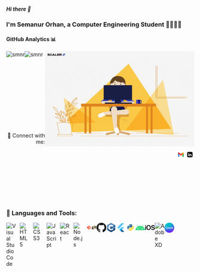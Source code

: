 ##### Hi there 👋
### I'm Semanur Orhan, a Computer Engineering Student 👩🏻‍💻✨


#### GitHub Analytics 📊
  <img align="right" alt="GIF" src="giphy (2).gif" width="400" height="256" />

  <img height="180em" align="left" src="https://github-readme-stats.vercel.app/api/top-langs?username=SemanurOrhan&show_icons=true&locale=en&layout=compact&langs_count=8&theme=transparent" alt="smnr"/>

<img height="180em" align="left" src="https://github-readme-stats.vercel.app/api?username=SemanurOrhan&rank_icon=github&theme=transparent" alt="smnr"/>

<br /><br /><br /><br /><br /><br /><br /><br /><br /><br /><br /><br />

<p align="right" > 📩 Connect with me: </p>

<p align="right">
  
  [<img align="right" alt="linkedin | LinkedIn" width="24px" src="linkedin.webp"/>][linkedin]

  [<img align="right" height="24" width="24" src="gmail.webp" />][gmail]

</p>

[linkedin]:https://www.linkedin.com/in/semanur-orhan-262372259/?originalSubdomain=tr
[gmail]: mailto:semanurorhan24@gmail.com


<br /><br /><br /><br /><br /><br /><br /><br />

### 🔗 Languages and Tools:

[<img align="left" alt="Visual Studio Code" width="26px" src="https://cdn.jsdelivr.net/gh/devicons/devicon/icons/vscode/vscode-original.svg" style="padding-right:10px;" />][vsCode]
[<img align="left" alt="HTML5" width="26px" src="https://cdn.jsdelivr.net/gh/devicons/devicon/icons/html5/html5-original.svg" style="padding-right:10px;" />][w3]
[<img align="left" alt="CSS3" width="26px" src="https://cdn.jsdelivr.net/gh/devicons/devicon/icons/css3/css3-original.svg" style="padding-right:10px;" />][w3]
[<img align="left" alt="JavaScript" width="26px" src="https://cdn.jsdelivr.net/gh/devicons/devicon/icons/javascript/javascript-original.svg" style="padding-right:10px;" />][w3]
[<img align="left" alt="React" width="26px" src="https://cdn.jsdelivr.net/gh/devicons/devicon/icons/react/react-original.svg" style="padding-right:10px;" />][react]
[<img align="left" alt="Node.js" width="26px" src="https://cdn.jsdelivr.net/gh/devicons/devicon/icons/nodejs/nodejs-original.svg" style="padding-right:10px;" />][node]

[<img align="left" alt="Git" width="26px" src="https://raw.githubusercontent.com/github/explore/80688e429a7d4ef2fca1e82350fe8e3517d3494d/topics/git/git.png" />][Git]
[<img align="left" alt="GitHub" width="26px" src="https://raw.githubusercontent.com/github/explore/78df643247d429f6cc873026c0622819ad797942/topics/github/github.png" />][github]
[<img align="left" alt="C++" width="26px" src="https://raw.githubusercontent.com/github/explore/cebd63002168a05a6a642f309227eefeccd92950/topics/cpp/cpp.png"/>][C++]
[<img align="left" alt="Flutter" width="26px" src="https://raw.githubusercontent.com/github/explore/cebd63002168a05a6a642f309227eefeccd92950/topics/flutter/flutter.png" />][Flutter]
[<img align="left" alt="Python" width="26px" src="https://raw.githubusercontent.com/github/explore/cebd63002168a05a6a642f309227eefeccd92950/topics/python/python.png" />][Python]
[<img align="left" alt="Android" width="26px" src="https://raw.githubusercontent.com/github/explore/80688e429a7d4ef2fca1e82350fe8e3517d3494d/topics/android/android.png" />][Android]
[<img align="left" alt="Ios" width="26px" src="https://raw.githubusercontent.com/github/explore/cebd63002168a05a6a642f309227eefeccd92950/topics/ios/ios.png" />][IOS]
[<img align="left" alt="Adobe XD" width="26px" src="https://upload.wikimedia.org/wikipedia/commons/thumb/c/c2/Adobe_XD_CC_icon.svg/1200px-Adobe_XD_CC_icon.svg.png" />][Xd]
[<img align="left" alt="Canva" width="26px" src="canva.webp" />][Canva]





[linkedin]:https://www.linkedin.com/in/semanur-orhan-262372259/?originalSubdomain=tr
[gmail]: mailto:semanurorhan24@gmail.com

[w3]:https://www.w3schools.com/
[react]:https://react.dev/
[node]:https://nodejs.org/en

[Android]: https://www.android.com/
[Flutter]: https://flutter.dev/
[vsCode]: https://code.visualstudio.com/
[Git]: https://git-scm.com/
[github]: https://github.com/SemanurOrhan
[Python]: https://www.python.org/
[IOS]: https://www.apple.com/ios/ios-14/
[Xd]: https://www.adobe.com/products/xd.html
[Canva]: https://www.canva.com/tr_tr/
[C++]: https://isocpp.org/

